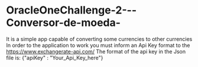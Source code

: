 # OracleOneChallenge-2---Conversor-de-moeda-
It is a simple app capable of converting some currencies to other currencies
In order to the application to work you must inform an Api Key format to the https://www.exchangerate-api.com/
The format of the api key in the Json file is:
{"apiKey" : "Your_Api_Key_here"}

